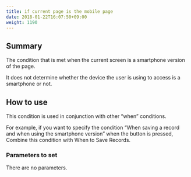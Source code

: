 ```yaml
---
title: if current page is the mobile page
date: 2018-01-22T16:07:50+09:00
weight: 1190
---
```

## Summary

The condition that is met when the current screen is a smartphone version of the page.

It does not determine whether the device the user is using to access is a smartphone or not.

## How to use

This condition is used in conjunction with other “when” conditions.

For example, if you want to specify the condition “When saving a record and when using the smartphone version” when the button is pressed, Combine this condition with When to Save Records.

### Parameters to set

There are no parameters.
